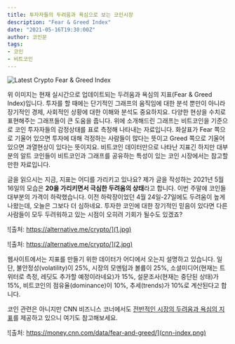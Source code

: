 ```yaml
---
title: 투자자들의 두려움과 욕심으로 보는 코인시장
description: "Fear & Greed Index"
date: "2021-05-16T19:30:00Z"
author: 코인문
tags: 
- 코인
- 비트코인
---
```


<img src="https://alternative.me/crypto/fear-and-greed-index.png" alt="Latest Crypto Fear & Greed Index" />

위 이미지는 현재 실시간으로 업데이트되는 두려움과 욕심의 지표(Fear & Greed Index)입니다. 투자를 할 때에는 단기적인 그래프의 움직임에 대한 분석 뿐만이 아니라 장기적인 경제, 사회적인 상황에 대한 이해와 분석도 중요하지요. 다양한 현상을 수치로 표현해주는 그래프들이 큰 도움을 줍니다. 위에 소개해드린 그래프는 비트코인을 기준으로 코인 투자자들의 감정상태를 표로 측정해 나타내는 자료입니다. 화살표가 Fear 쪽으로 기울어 있으면 투자에 대해 걱정하는 사람들이 많다는 뜻이고 Greed 쪽으로 기울어있으면 과열현상이 있다는 뜻이지요. 비트코인 데이터만으로 나타난 지표긴 하지만 대부분의 알트 코인들이 비트코인과 그래프를 공유하는 특성이 있는 코인 시장에서는 참고할만한 자료입니다.

글을 읽으시는 지금, 지표는 어디를 가리키고 있나요? 제가 글을 작성하는 2021년 5월 16일의 모습은 **20을 가리키면서 극심한 두려움의 상태**라고 합니다. 이번 주말에 코인들 대부분의 가격이 하락했습니다. 이전 하락장이었던 4월 24일-27일에도 두려움이 높게 나왔는데, 오늘은 그보다 더 심하네요. 투자한 코인에 대한 장기적인 믿음이 있다면 다른사람들이 모두 두려워하고 있는 시점이 오히려 기회가 될수도 있겠죠?

![출처: https://alternative.me/crypto/](1.jpg)

![출처: https://alternative.me/crypto/](2.jpg)

웹사이트에서는 지표를 만들기 위한 데이터가 어디에서 오는지 설명하고 있습니다. 일단, 불안정성(volatility)이 25%, 시장의 모멘텀과 볼륨이 25%, 소셜미디어(현재는 트위터로 측정, 레딧도 추가할 예정이라네요)가 15%, 설문조사(현재는 중단된 상태)가 15%, 비트코인의 점유율(dominance)이 10%, 추세(trends)가 10%로 계산된다고 합니다.

코인 관련은 아니지만 CNN 비즈니스 코너에서도 [전반적인 시장의 두려움과 욕심의 지표](https://money.cnn.com/data/fear-and-greed/)를 제공하고 있으니 여기도 참고해보세요.

![출처: https://money.cnn.com/data/fear-and-greed/](cnn-index.png)

